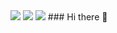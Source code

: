 <img src="https://img.shields.io/badge/42Seoul-000000?style=flat&logo=42&logoColor=white"/>
<a href="https://www.linkedin.com/in/seolryeong-an/" target="_blank"><img src="https://img.shields.io/badge/SeolryeongAn-0A66C2?style=flat&logo=linkedin&logoColor=white"/></a>
<a href="https://sites.google.com/view/seolryeonan/" target="_blank"><img src="https://img.shields.io/badge/Profile-4285F4?style=flat&logo=google&logoColor=white"/></a>
### Hi there 👋

<!--
**seolryeong/seolryeong** is a ✨ _special_ ✨ repository because its `README.md` (this file) appears on your GitHub profile.

Here are some ideas to get you started:

- 🔭 I’m currently working on ...
- 🌱 I’m currently learning ...
- 👯 I’m looking to collaborate on ...
- 🤔 I’m looking for help with ...
- 💬 Ask me about ...
- 📫 How to reach me: ...
- 😄 Pronouns: ...
- ⚡ Fun fact: ...
-->
